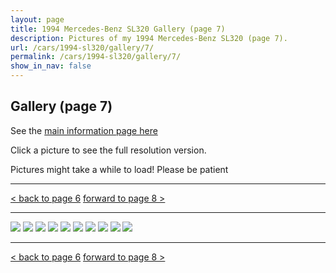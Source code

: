 ```yaml
---
layout: page
title: 1994 Mercedes-Benz SL320 Gallery (page 7)
description: Pictures of my 1994 Mercedes-Benz SL320 (page 7).
url: /cars/1994-sl320/gallery/7/
permalink: /cars/1994-sl320/gallery/7/
show_in_nav: false
---
```


## Gallery (page 7)

See the [main information page here](/cars/1994-sl320/)

Click a picture to see the full resolution version.

Pictures might take a while to load! Please be patient

<hr>

[< back to page 6](/cars/1994-sl320/gallery/6/)
[forward to page 8 >](/cars/1994-sl320/gallery/8/)

<hr>

<a href="/assets/cars-1994-sl320/sl061.jpg"><image src="/assets/cars-1994-sl320/sl061.jpg" /></a>
<a href="/assets/cars-1994-sl320/sl062.jpg"><image src="/assets/cars-1994-sl320/sl062.jpg" /></a>
<a href="/assets/cars-1994-sl320/sl063.jpg"><image src="/assets/cars-1994-sl320/sl063.jpg" /></a>
<a href="/assets/cars-1994-sl320/sl064.jpg"><image src="/assets/cars-1994-sl320/sl064.jpg" /></a>
<a href="/assets/cars-1994-sl320/sl065.jpg"><image src="/assets/cars-1994-sl320/sl065.jpg" /></a>
<a href="/assets/cars-1994-sl320/sl066.jpg"><image src="/assets/cars-1994-sl320/sl066.jpg" /></a>
<a href="/assets/cars-1994-sl320/sl067.jpg"><image src="/assets/cars-1994-sl320/sl067.jpg" /></a>
<a href="/assets/cars-1994-sl320/sl068.jpg"><image src="/assets/cars-1994-sl320/sl068.jpg" /></a>
<a href="/assets/cars-1994-sl320/sl069.jpg"><image src="/assets/cars-1994-sl320/sl069.jpg" /></a>
<a href="/assets/cars-1994-sl320/sl070.jpg"><image src="/assets/cars-1994-sl320/sl070.jpg" /></a>

<hr>

[< back to page 6](/cars/1994-sl320/gallery/6/)
[forward to page 8 >](/cars/1994-sl320/gallery/8/)
